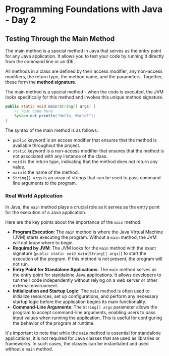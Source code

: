 # Programming Foundations with Java - Day 2

## Testing Through the Main Method

The main method is a special method in Java that serves as the entry point for any Java application. It allows you to test your code by running it directly from the command line or an IDE.

All methods in a class are defined by their access modifier, any non-access modifiers, the return type, the method name, and the parameters. Together, these form the **method signature**.

The main method is a special method - when the code is executed, the JVM looks specifically for this method and invokes this unique method signature.

```java
public static void main(String[] args) {
    // Your code here
    System.out.println("Hello, World!");
}
```

The syntax of the main method is as follows:

- `public` keyword is an access modifier that ensures that the method is available throughout the project.
- `static` keyword is a non-access modifier that ensures that the method is not associated with any instance of the class.
- `void` is the return type, indicating that the method does not return any value.
- `main` is the name of the method.
- `String[] args` is an array of strings that can be used to pass command-line arguments to the program.

### Real World Application

In Java, the `main` method plays a crucial role as it serves as the entry point for the execution of a Java application.

Here are the key points about the importance of the `main` method:

- **Program Execution**: The `main` method is where the Java Virtual Machine (JVM) starts executing the program. Without a `main` method, the JVM will not know where to begin.
- **Required by JVM**: The JVM looks for the `main` method with the exact signature (`public static void main(String[] args)`) to start the execution of the program. If this method is not present, the program will not run.
- **Entry Point for Standalone Applications**: The `main` method serves as the entry point for standalone Java applications. It allows developers to run their code independently without relying on a web server or other external environment.
- **Initialization and Startup Logic**: The `main` method is often used to initialize resources, set up configurations, and perform any necessary startup logic before the application begins its main functionality.
- **Command-Line Arguments**: The `String[] args` parameter allows the program to accept command-line arguments, enabling users to pass input values when running the application. This is useful for configuring the behavior of the program at runtime.

It's important to note that while the `main` method is essential for standalone applications, it is not required for Java classes that are used as libraries or frameworks. In such cases, the classes can be instantiated and used without a `main` method.
